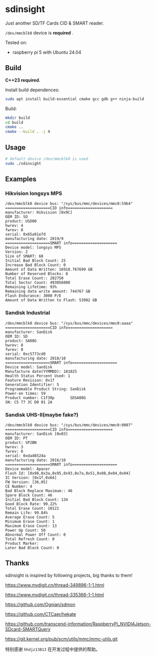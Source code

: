 # sdinsight

Just another SD/TF Cards CID & SMART reader.

`/dev/mmcblk0` device is **required** .

Tested on:

* raspberry pi 5 with Ubuntu 24.04

## Build

**C++23 required.**

Install build dependences:

```bash
sudo apt install build-essential cmake gcc gdb g++ ninja-build
```

Build:

```bash
mkdir build
cd build
cmake ..
cmake --build . -j 4
```

## Usage

```bash
# default device /dev/mmcblk0 is used
sudo ./sdinsight
```

## Examples

### Hikvision longsys MPS

```
/dev/mmcblk0 device bus: "/sys/bus/mmc/devices/mmc0:59b4"
====================CID info====================
manufacturer: Hikvision [0x9C]
OEM ID: SO
product: USD00
hwrev: 4
fwrev: 8
serial: 0x65a91e7d
manufacturing date: 2019/9
====================SMART info====================
Device model: longsys MPS
Version: 2
Size of SMART: 60
Initial Bad Block Count: 25
Increase Bad Block Count: 0
Amount of Data Written: 16918.767699 GB 
Number of Reserved Blocks: 8
Total Erase Count:: 202750
Total Sector Count: 493056000
Remaining Lifetime: 93%
Remaining data write amount: 744767 GB
Flash Endurance: 3000 P/E
Amount of Data Written to Flash: 53982 GB
```

### Sandisk Industrial

```
/dev/mmcblk0 device bus: "/sys/bus/mmc/devices/mmc0:aaaa"
====================CID info====================
manufacturer: SanDisk
OEM ID: SD
product: SA08G
hwrev: 8
fwrev: 0
serial: 0xc5773cd0
manufacturing date: 2018/10
====================SMART info====================
Device model: Sandisk
Manufacture date(YYMMDD): 181025
Health Status Percent Used: 1
Feature Revision: 0x1f
Generation Identifier: 5
Programmable Product String: SanDisk                         
Power-on times: 59
Product number: C1f30p       SDSA08G
SN: C5 77 3C D0 01 2A
```

### Sandisk UHS-II(maybe fake?)

```
/dev/mmcblk0 device bus: "/sys/bus/mmc/devices/mmc0:0007"
====================CID info====================
manufacturer: SanDisk [0x03]
OEM ID: PT
product: SP2BN
hwrev: 3
fwrev: 0
serial: 0xdad8524a
manufacturing date: 2016/10
====================SMART info====================
Device model: Apacer
Flash Id: [0x98,0x3a,0x95,0x93,0x7a,0x51,0x08,0x04,0x04]
IC Version: [0x1f,0x64]
FW Version: [36,05]
CE Number: 4
Bad Block Replace Maximum:: 46
Spare Block Count: 46
Initial Bad Block Count: 134
Good Block Rate: 99.22%
Total Erase Count: 10121
Remain Life: 99.84%
Average Erase Count: 5
Minimum Erase Count: 1
Maximum Erase Count: 13
Power Up Count: 50
Abnormal Power Off Count: 0
Total Refresh Count: 0
Product Marker: 
Later Bad Block Count: 0
```


## Thanks

sdinsight is inspired by following projects, big thanks to them!

https://www.mydigit.cn/thread-349896-1-1.html

https://www.mydigit.cn/thread-335366-1-1.html

https://github.com/Ognian/sdmon

https://github.com/CTCaer/hekate

https://github.com/transcend-information/RaspberryPi_NVIDIAJetson-SDcard-SMARTQuery

https://git.kernel.org/pub/scm/utils/mmc/mmc-utils.git

特别感谢 `hhdjz13813` 在开发过程中提供的帮助。